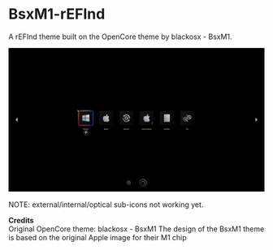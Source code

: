 # BsxM1-rEFInd
A rEFInd theme built on the OpenCore theme by blackosx - BsxM1.

<img src="screenshot.jpg" alt="theme_preview" border="0">

NOTE: external/internal/optical sub-icons not working yet.

**Credits**<br>
Original OpenCore theme: blackosx - BsxM1
The design of the BsxM1 theme is based on the original Apple image for their M1 chip